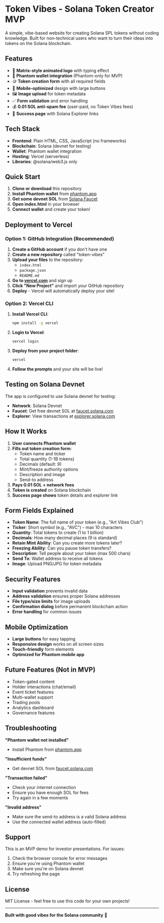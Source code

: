 # Token Vibes - Solana Token Creator MVP

A simple, vibe-based website for creating Solana SPL tokens without coding knowledge. Built for non-technical users who want to turn their ideas into tokens on the Solana blockchain.

## Features

- 🎨 **Matrix-style animated logo** with typing effect
- 👛 **Phantom wallet integration** (Phantom-only for MVP)
- 🪙 **Token creation form** with all required fields
- 📱 **Mobile-optimized** design with large buttons
- 🖼️ **Image upload** for token metadata
- ✅ **Form validation** and error handling
- 💰 **0.01 SOL anti-spam fee** (user-paid, no Token Vibes fees)
- 🎯 **Success page** with Solana Explorer links

## Tech Stack

- **Frontend**: Plain HTML, CSS, JavaScript (no frameworks)
- **Blockchain**: Solana (devnet for testing)
- **Wallet**: Phantom wallet integration
- **Hosting**: Vercel (serverless)
- **Libraries**: @solana/web3.js only

## Quick Start

1. **Clone or download** this repository
2. **Install Phantom wallet** from [phantom.app](https://phantom.app)
3. **Get some devnet SOL** from [Solana Faucet](https://faucet.solana.com)
4. **Open index.html** in your browser
5. **Connect wallet** and create your token!

## Deployment to Vercel

### Option 1: GitHub Integration (Recommended)

1. **Create a GitHub account** if you don't have one
2. **Create a new repository** called "token-vibes"
3. **Upload your files** to the repository:
   - `index.html`
   - `package.json`
   - `README.md`
4. **Go to [vercel.com](https://vercel.com)** and sign up
5. **Click "New Project"** and import your GitHub repository
6. **Deploy** - Vercel will automatically deploy your site!

### Option 2: Vercel CLI

1. **Install Vercel CLI**:
   ```bash
   npm install -g vercel
   ```

2. **Login to Vercel**:
   ```bash
   vercel login
   ```

3. **Deploy from your project folder**:
   ```bash
   vercel
   ```

4. **Follow the prompts** and your site will be live!

## Testing on Solana Devnet

The app is configured to use Solana devnet for testing:

- **Network**: Solana Devnet
- **Faucet**: Get free devnet SOL at [faucet.solana.com](https://faucet.solana.com)
- **Explorer**: View transactions at [explorer.solana.com](https://explorer.solana.com/?cluster=devnet)

## How It Works

1. **User connects Phantom wallet**
2. **Fills out token creation form**:
   - Token name and ticker
   - Total quantity (1-1B tokens)
   - Decimals (default: 9)
   - Mint/freeze authority options
   - Description and image
   - Send-to address
3. **Pays 0.01 SOL + network fees**
4. **Token is created** on Solana blockchain
5. **Success page shows** token details and explorer link

## Form Fields Explained

- **Token Name**: The full name of your token (e.g., "Art Vibes Club")
- **Ticker**: Short symbol (e.g., "AVC") - max 10 characters
- **Quantity**: Total tokens to create (1 to 1 billion)
- **Decimals**: How many decimal places (9 is standard)
- **Retain Mint Ability**: Can you create more tokens later?
- **Freezing Ability**: Can you pause token transfers?
- **Description**: Tell people about your token (max 500 chars)
- **Send To**: Wallet address to receive all tokens
- **Image**: Upload PNG/JPG for token metadata

## Security Features

- **Input validation** prevents invalid data
- **Address validation** ensures proper Solana addresses
- **File type/size limits** for image uploads
- **Confirmation dialog** before permanent blockchain action
- **Error handling** for common issues

## Mobile Optimization

- **Large buttons** for easy tapping
- **Responsive design** works on all screen sizes
- **Touch-friendly** form elements
- **Optimized for Phantom mobile app**

## Future Features (Not in MVP)

- Token-gated content
- Holder interactions (chat/email)
- Event ticket features
- Multi-wallet support
- Trading pools
- Analytics dashboard
- Governance features

## Troubleshooting

**"Phantom wallet not installed"**
- Install Phantom from [phantom.app](https://phantom.app)

**"Insufficient funds"**
- Get devnet SOL from [faucet.solana.com](https://faucet.solana.com)

**"Transaction failed"**
- Check your internet connection
- Ensure you have enough SOL for fees
- Try again in a few moments

**"Invalid address"**
- Make sure the send-to address is a valid Solana address
- Use the connected wallet address (auto-filled)

## Support

This is an MVP demo for investor presentations. For issues:
1. Check the browser console for error messages
2. Ensure you're using Phantom wallet
3. Make sure you're on Solana devnet
4. Try refreshing the page

## License

MIT License - feel free to use this code for your own projects!

---

**Built with good vibes for the Solana community** 🚀
